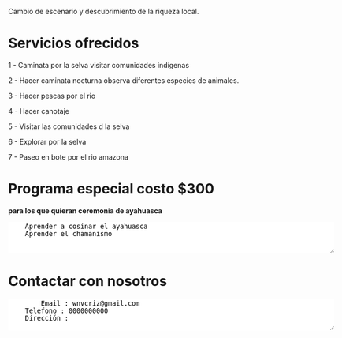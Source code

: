 

Cambio de escenario y descubrimiento de la riqueza local.

# Servicios ofrecidos

1 - Caminata por la selva visitar comunidades indígenas

2 - Hacer caminata nocturna observa diferentes especies de animales.

3 - Hacer pescas por el rio

4 - Hacer canotaje

5 - Visitar las comunidades d la selva

6 - Explorar por la selva

7 - Paseo en bote por el rio amazona

# Programa especial costo $300 
**para los que quieran ceremonia de ayahuasca**
<div id="bloc_page">
<textarea STYLE="border-style: none;" cols=80 rows=4>
	Aprender a cosinar el ayahuasca 
	Aprender el chamanismo
</textarea>
</div> <!-- div bloc_page -->

# Contactar con nosotros

<textarea STYLE="border-style: none;" cols=80 rows=4>
        Email : wnvcriz@gmail.com
	Telefono : 0000000000
	Dirección : 
</textarea>
